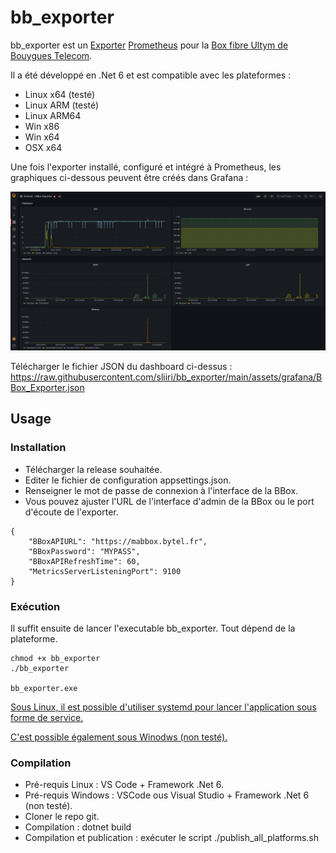 # bb_exporter

bb_exporter est un [Exporter](https://prometheus.io/docs/instrumenting/exporters/) [Prometheus](https://prometheus.io) pour la [Box fibre Ultym de Bouygues Telecom](https://www.bouyguestelecom.fr/offres-internet/bbox-ultym).

Il a été développé en .Net 6 et est compatible avec les plateformes :
- Linux x64 (testé)
- Linux ARM (testé)
- Linux ARM64
- Win x86
- Win x64
- OSX x64

Une fois l'exporter installé, configuré et intégré à Prometheus, les graphiques ci-dessous peuvent être créés dans Grafana :

![Dashboard Grafana](https://raw.githubusercontent.com/sliiri/bb_exporter/main/assets/img/screenshot_BBox_Exporter_Grafana.png "Dashboard Grafana")

Télécharger le fichier JSON du dashboard ci-dessus : https://raw.githubusercontent.com/sliiri/bb_exporter/main/assets/grafana/BBox_Exporter.json

## Usage

### Installation

- Télécharger la release souhaitée.
- Editer le fichier de configuration appsettings.json.
- Renseigner le mot de passe de connexion à l'interface de la BBox.
- Vous pouvez ajuster l'URL de l'interface d'admin de la BBox ou le port d'écoute de l'exporter.

```
{
    "BBoxAPIURL": "https://mabbox.bytel.fr",
    "BBoxPassword": "MYPASS",
    "BBoxAPIRefreshTime": 60,
    "MetricsServerListeningPort": 9100
}
```

### Exécution

Il suffit ensuite de lancer l'executable bb_exporter. Tout dépend de la plateforme.

```
chmod +x bb_exporter
./bb_exporter

bb_exporter.exe
```

[Sous Linux, il est possible d'utiliser systemd pour lancer l'application sous forme de service.](https://domoticproject.com/creating-raspberry-pi-service/)

[C'est possible également sous Winodws (non testé).](https://docs.microsoft.com/fr-fr/troubleshoot/windows-client/deployment/create-user-defined-service)

### Compilation

- Pré-requis Linux : VS Code + Framework .Net 6.
- Pré-requis Windows : VSCode ous Visual Studio + Framework .Net 6 (non testé).
- Cloner le repo git.
- Compilation : dotnet build
- Compilation et publication : exécuter le script ./publish_all_platforms.sh
